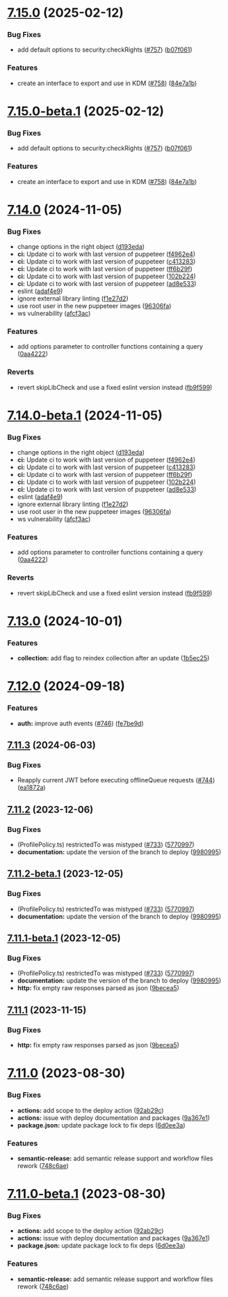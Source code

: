 # [7.15.0](https://github.com/kuzzleio/sdk-javascript/compare/v7.14.0...v7.15.0) (2025-02-12)


### Bug Fixes

* add default options to security:checkRights ([#757](https://github.com/kuzzleio/sdk-javascript/issues/757)) ([b07f061](https://github.com/kuzzleio/sdk-javascript/commit/b07f0617a38cb16d7e0022af8363bb1f3e8d79a8))


### Features

* create an interface to export and use in KDM ([#758](https://github.com/kuzzleio/sdk-javascript/issues/758)) ([84e7a1b](https://github.com/kuzzleio/sdk-javascript/commit/84e7a1b403a7da0b93f73a8d30e3c94e40b83993))

# [7.15.0-beta.1](https://github.com/kuzzleio/sdk-javascript/compare/v7.14.0...v7.15.0-beta.1) (2025-02-12)


### Bug Fixes

* add default options to security:checkRights ([#757](https://github.com/kuzzleio/sdk-javascript/issues/757)) ([b07f061](https://github.com/kuzzleio/sdk-javascript/commit/b07f0617a38cb16d7e0022af8363bb1f3e8d79a8))


### Features

* create an interface to export and use in KDM ([#758](https://github.com/kuzzleio/sdk-javascript/issues/758)) ([84e7a1b](https://github.com/kuzzleio/sdk-javascript/commit/84e7a1b403a7da0b93f73a8d30e3c94e40b83993))

# [7.14.0](https://github.com/kuzzleio/sdk-javascript/compare/v7.13.0...v7.14.0) (2024-11-05)


### Bug Fixes

* change options in the right object ([d193eda](https://github.com/kuzzleio/sdk-javascript/commit/d193eda82f7ccc8ef155f32a872fa0a27057dc49))
* **ci:** Update ci to work with last version of puppeteer ([f4962e4](https://github.com/kuzzleio/sdk-javascript/commit/f4962e4ec272d3c5441a59f29ce77c4b0e6cb8e0))
* **ci:** Update ci to work with last version of puppeteer ([c413283](https://github.com/kuzzleio/sdk-javascript/commit/c413283acd10c9bd10ac45f6ebac4aaf17a6bfe3))
* **ci:** Update ci to work with last version of puppeteer ([ff6b29f](https://github.com/kuzzleio/sdk-javascript/commit/ff6b29fa81bf2f9c017a94d2e950ee8e9c3dae2c))
* **ci:** Update ci to work with last version of puppeteer ([102b224](https://github.com/kuzzleio/sdk-javascript/commit/102b22422b08adfb5d3d471d3d3ddf58bc1819df))
* **ci:** Update ci to work with last version of puppeteer ([ad8e533](https://github.com/kuzzleio/sdk-javascript/commit/ad8e53374120f149661207ca291f50a85a8c2028))
* eslint ([adaf4e9](https://github.com/kuzzleio/sdk-javascript/commit/adaf4e962671faac2c252d1169a6c332205dc7aa))
* ignore external library linting ([f1e27d2](https://github.com/kuzzleio/sdk-javascript/commit/f1e27d29488aa9b704935eb1fec045f5832d4851))
* use root user in the new puppeteer images ([96306fa](https://github.com/kuzzleio/sdk-javascript/commit/96306fa77bcc80c6fc2e364501c63a5b55720e06))
* ws vulnerability ([afcf3ac](https://github.com/kuzzleio/sdk-javascript/commit/afcf3ac2d993d8c132a9b09a1e8f9fdcd99617cf))


### Features

* add options parameter to controller functions containing a query ([0aa4222](https://github.com/kuzzleio/sdk-javascript/commit/0aa42224e0684bed46c14b4810d0e210b3df1ec2))


### Reverts

* revert skipLibCheck and use a fixed eslint version instead ([fb9f599](https://github.com/kuzzleio/sdk-javascript/commit/fb9f59959d1304ce18af5a9c177f8cd3bd4d7084))

# [7.14.0-beta.1](https://github.com/kuzzleio/sdk-javascript/compare/v7.13.0...v7.14.0-beta.1) (2024-11-05)


### Bug Fixes

* change options in the right object ([d193eda](https://github.com/kuzzleio/sdk-javascript/commit/d193eda82f7ccc8ef155f32a872fa0a27057dc49))
* **ci:** Update ci to work with last version of puppeteer ([f4962e4](https://github.com/kuzzleio/sdk-javascript/commit/f4962e4ec272d3c5441a59f29ce77c4b0e6cb8e0))
* **ci:** Update ci to work with last version of puppeteer ([c413283](https://github.com/kuzzleio/sdk-javascript/commit/c413283acd10c9bd10ac45f6ebac4aaf17a6bfe3))
* **ci:** Update ci to work with last version of puppeteer ([ff6b29f](https://github.com/kuzzleio/sdk-javascript/commit/ff6b29fa81bf2f9c017a94d2e950ee8e9c3dae2c))
* **ci:** Update ci to work with last version of puppeteer ([102b224](https://github.com/kuzzleio/sdk-javascript/commit/102b22422b08adfb5d3d471d3d3ddf58bc1819df))
* **ci:** Update ci to work with last version of puppeteer ([ad8e533](https://github.com/kuzzleio/sdk-javascript/commit/ad8e53374120f149661207ca291f50a85a8c2028))
* eslint ([adaf4e9](https://github.com/kuzzleio/sdk-javascript/commit/adaf4e962671faac2c252d1169a6c332205dc7aa))
* ignore external library linting ([f1e27d2](https://github.com/kuzzleio/sdk-javascript/commit/f1e27d29488aa9b704935eb1fec045f5832d4851))
* use root user in the new puppeteer images ([96306fa](https://github.com/kuzzleio/sdk-javascript/commit/96306fa77bcc80c6fc2e364501c63a5b55720e06))
* ws vulnerability ([afcf3ac](https://github.com/kuzzleio/sdk-javascript/commit/afcf3ac2d993d8c132a9b09a1e8f9fdcd99617cf))


### Features

* add options parameter to controller functions containing a query ([0aa4222](https://github.com/kuzzleio/sdk-javascript/commit/0aa42224e0684bed46c14b4810d0e210b3df1ec2))


### Reverts

* revert skipLibCheck and use a fixed eslint version instead ([fb9f599](https://github.com/kuzzleio/sdk-javascript/commit/fb9f59959d1304ce18af5a9c177f8cd3bd4d7084))

# [7.13.0](https://github.com/kuzzleio/sdk-javascript/compare/v7.12.0...v7.13.0) (2024-10-01)


### Features

* **collection:** add flag to reindex collection after an update ([1b5ec25](https://github.com/kuzzleio/sdk-javascript/commit/1b5ec2559fae4647e1991a1651ab1a2dc956fced))

# [7.12.0](https://github.com/kuzzleio/sdk-javascript/compare/v7.11.3...v7.12.0) (2024-09-18)


### Features

* **auth:** improve auth events ([#746](https://github.com/kuzzleio/sdk-javascript/issues/746)) ([fe7be9d](https://github.com/kuzzleio/sdk-javascript/commit/fe7be9d69528751175cd082288074d921c426ff1))

## [7.11.3](https://github.com/kuzzleio/sdk-javascript/compare/v7.11.2...v7.11.3) (2024-06-03)


### Bug Fixes

* Reapply current JWT before executing offlineQueue requests ([#744](https://github.com/kuzzleio/sdk-javascript/issues/744)) ([ea1872a](https://github.com/kuzzleio/sdk-javascript/commit/ea1872a663bb7ae7ae5f8017ecedb812e1d50ebf))

## [7.11.2](https://github.com/kuzzleio/sdk-javascript/compare/v7.11.1...v7.11.2) (2023-12-06)


### Bug Fixes

* (ProfilePolicy.ts) restrictedTo was mistyped ([#733](https://github.com/kuzzleio/sdk-javascript/issues/733)) ([5770997](https://github.com/kuzzleio/sdk-javascript/commit/57709975d549441118d7cca420bf3b08f96a4322))
* **documentation:** update the version of the branch to deploy ([9980995](https://github.com/kuzzleio/sdk-javascript/commit/99809952038b0c4c1050acdc499e35f8e52d3e37))

## [7.11.2-beta.1](https://github.com/kuzzleio/sdk-javascript/compare/v7.11.1...v7.11.2-beta.1) (2023-12-05)


### Bug Fixes

* (ProfilePolicy.ts) restrictedTo was mistyped ([#733](https://github.com/kuzzleio/sdk-javascript/issues/733)) ([5770997](https://github.com/kuzzleio/sdk-javascript/commit/57709975d549441118d7cca420bf3b08f96a4322))
* **documentation:** update the version of the branch to deploy ([9980995](https://github.com/kuzzleio/sdk-javascript/commit/99809952038b0c4c1050acdc499e35f8e52d3e37))

## [7.11.1-beta.1](https://github.com/kuzzleio/sdk-javascript/compare/v7.11.0...v7.11.1-beta.1) (2023-12-05)


### Bug Fixes

* (ProfilePolicy.ts) restrictedTo was mistyped ([#733](https://github.com/kuzzleio/sdk-javascript/issues/733)) ([5770997](https://github.com/kuzzleio/sdk-javascript/commit/57709975d549441118d7cca420bf3b08f96a4322))
* **documentation:** update the version of the branch to deploy ([9980995](https://github.com/kuzzleio/sdk-javascript/commit/99809952038b0c4c1050acdc499e35f8e52d3e37))
* **http:** fix empty raw responses parsed as json ([9becea5](https://github.com/kuzzleio/sdk-javascript/commit/9becea5761bee0b36d07ce81542d478325ab2ef2))

## [7.11.1](https://github.com/kuzzleio/sdk-javascript/compare/v7.11.0...v7.11.1) (2023-11-15)

### Bug Fixes
* **http:** fix empty raw responses parsed as json ([9becea5](https://github.com/kuzzleio/sdk-javascript/commit/9becea5761bee0b36d07ce81542d478325ab2ef2))

# [7.11.0](https://github.com/kuzzleio/sdk-javascript/compare/v7.10.8...v7.11.0) (2023-08-30)


### Bug Fixes

* **actions:** add scope to the deploy action ([92ab29c](https://github.com/kuzzleio/sdk-javascript/commit/92ab29cf288e1009b18f10e574efe8477388b77a))
* **actions:** issue with deploy documentation and packages ([9a367e1](https://github.com/kuzzleio/sdk-javascript/commit/9a367e1df95d25ad29e5afdbc2f1c5e0807c4f78))
* **package.json:** update package lock to fix deps ([6d0ee3a](https://github.com/kuzzleio/sdk-javascript/commit/6d0ee3a910a4c4cc336e658a18ba9bb5fcf700e8))


### Features

* **semantic-release:** add semantic release support and workflow files rework ([748c6ae](https://github.com/kuzzleio/sdk-javascript/commit/748c6aebb85b566208f3d6aeb83e2b2d82bd5114))

# [7.11.0-beta.1](https://github.com/kuzzleio/sdk-javascript/compare/v7.10.8...v7.11.0-beta.1) (2023-08-30)


### Bug Fixes

* **actions:** add scope to the deploy action ([92ab29c](https://github.com/kuzzleio/sdk-javascript/commit/92ab29cf288e1009b18f10e574efe8477388b77a))
* **actions:** issue with deploy documentation and packages ([9a367e1](https://github.com/kuzzleio/sdk-javascript/commit/9a367e1df95d25ad29e5afdbc2f1c5e0807c4f78))
* **package.json:** update package lock to fix deps ([6d0ee3a](https://github.com/kuzzleio/sdk-javascript/commit/6d0ee3a910a4c4cc336e658a18ba9bb5fcf700e8))


### Features

* **semantic-release:** add semantic release support and workflow files rework ([748c6ae](https://github.com/kuzzleio/sdk-javascript/commit/748c6aebb85b566208f3d6aeb83e2b2d82bd5114))
